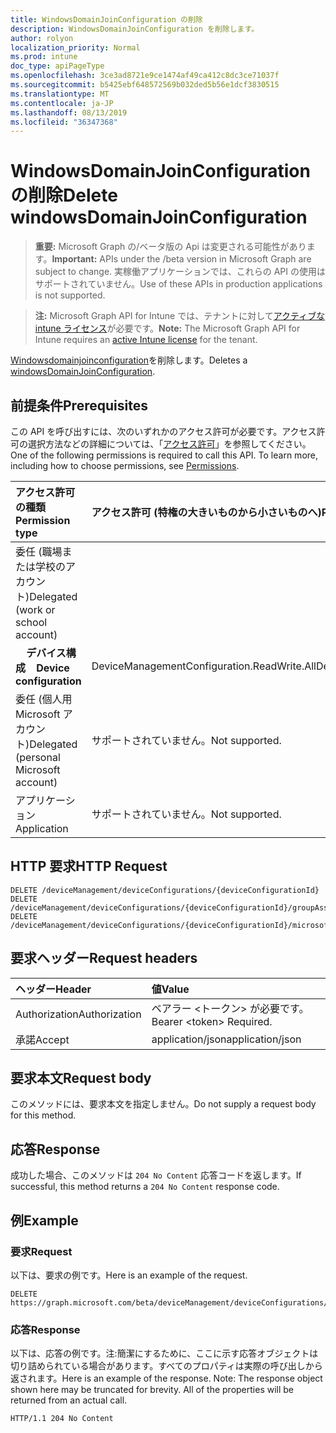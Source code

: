 ```yaml
---
title: WindowsDomainJoinConfiguration の削除
description: WindowsDomainJoinConfiguration を削除します。
author: rolyon
localization_priority: Normal
ms.prod: intune
doc_type: apiPageType
ms.openlocfilehash: 3ce3ad8721e9ce1474af49ca412c8dc3ce71037f
ms.sourcegitcommit: b5425ebf648572569b032ded5b56e1dcf3830515
ms.translationtype: MT
ms.contentlocale: ja-JP
ms.lasthandoff: 08/13/2019
ms.locfileid: "36347368"
---
```

# <a name="delete-windowsdomainjoinconfiguration"></a><span data-ttu-id="50124-103">WindowsDomainJoinConfiguration の削除</span><span class="sxs-lookup"><span data-stu-id="50124-103">Delete windowsDomainJoinConfiguration</span></span>

> <span data-ttu-id="50124-104">**重要:** Microsoft Graph の/ベータ版の Api は変更される可能性があります。</span><span class="sxs-lookup"><span data-stu-id="50124-104">**Important:** APIs under the /beta version in Microsoft Graph are subject to change.</span></span> <span data-ttu-id="50124-105">実稼働アプリケーションでは、これらの API の使用はサポートされていません。</span><span class="sxs-lookup"><span data-stu-id="50124-105">Use of these APIs in production applications is not supported.</span></span>

> <span data-ttu-id="50124-106">**注:** Microsoft Graph API for Intune では、テナントに対して[アクティブな intune ライセンス](https://go.microsoft.com/fwlink/?linkid=839381)が必要です。</span><span class="sxs-lookup"><span data-stu-id="50124-106">**Note:** The Microsoft Graph API for Intune requires an [active Intune license](https://go.microsoft.com/fwlink/?linkid=839381) for the tenant.</span></span>

<span data-ttu-id="50124-107">[Windowsdomainjoinconfiguration](../resources/intune-shared-windowsdomainjoinconfiguration.md)を削除します。</span><span class="sxs-lookup"><span data-stu-id="50124-107">Deletes a [windowsDomainJoinConfiguration](../resources/intune-shared-windowsdomainjoinconfiguration.md).</span></span>
## <a name="prerequisites"></a><span data-ttu-id="50124-108">前提条件</span><span class="sxs-lookup"><span data-stu-id="50124-108">Prerequisites</span></span>
<span data-ttu-id="50124-p102">この API を呼び出すには、次のいずれかのアクセス許可が必要です。アクセス許可の選択方法などの詳細については、「[アクセス許可](/graph/permissions-reference)」を参照してください。</span><span class="sxs-lookup"><span data-stu-id="50124-p102">One of the following permissions is required to call this API. To learn more, including how to choose permissions, see [Permissions](/graph/permissions-reference).</span></span>

|<span data-ttu-id="50124-111">アクセス許可の種類</span><span class="sxs-lookup"><span data-stu-id="50124-111">Permission type</span></span>|<span data-ttu-id="50124-112">アクセス許可 (特権の大きいものから小さいものへ)</span><span class="sxs-lookup"><span data-stu-id="50124-112">Permissions (from most to least privileged)</span></span>|
|:---|:---|
|<span data-ttu-id="50124-113">委任 (職場または学校のアカウント)</span><span class="sxs-lookup"><span data-stu-id="50124-113">Delegated (work or school account)</span></span>||
| <span data-ttu-id="50124-114">&nbsp; &nbsp; **デバイス構成**</span><span class="sxs-lookup"><span data-stu-id="50124-114">&nbsp; &nbsp; **Device configuration**</span></span> | <span data-ttu-id="50124-115">DeviceManagementConfiguration.ReadWrite.All</span><span class="sxs-lookup"><span data-stu-id="50124-115">DeviceManagementConfiguration.ReadWrite.All</span></span> |
|<span data-ttu-id="50124-116">委任 (個人用 Microsoft アカウント)</span><span class="sxs-lookup"><span data-stu-id="50124-116">Delegated (personal Microsoft account)</span></span>|<span data-ttu-id="50124-117">サポートされていません。</span><span class="sxs-lookup"><span data-stu-id="50124-117">Not supported.</span></span>|
|<span data-ttu-id="50124-118">アプリケーション</span><span class="sxs-lookup"><span data-stu-id="50124-118">Application</span></span>|<span data-ttu-id="50124-119">サポートされていません。</span><span class="sxs-lookup"><span data-stu-id="50124-119">Not supported.</span></span>|

## <a name="http-request"></a><span data-ttu-id="50124-120">HTTP 要求</span><span class="sxs-lookup"><span data-stu-id="50124-120">HTTP Request</span></span>
<!-- {
  "blockType": "ignored"
}
-->
``` http
DELETE /deviceManagement/deviceConfigurations/{deviceConfigurationId}
DELETE /deviceManagement/deviceConfigurations/{deviceConfigurationId}/groupAssignments/{deviceConfigurationGroupAssignmentId}/deviceConfiguration
DELETE /deviceManagement/deviceConfigurations/{deviceConfigurationId}/microsoft.graph.windowsDomainJoinConfiguration/networkAccessConfigurations/{deviceConfigurationId}
```

## <a name="request-headers"></a><span data-ttu-id="50124-121">要求ヘッダー</span><span class="sxs-lookup"><span data-stu-id="50124-121">Request headers</span></span>
|<span data-ttu-id="50124-122">ヘッダー</span><span class="sxs-lookup"><span data-stu-id="50124-122">Header</span></span>|<span data-ttu-id="50124-123">値</span><span class="sxs-lookup"><span data-stu-id="50124-123">Value</span></span>|
|:---|:---|
|<span data-ttu-id="50124-124">Authorization</span><span class="sxs-lookup"><span data-stu-id="50124-124">Authorization</span></span>|<span data-ttu-id="50124-125">ベアラー &lt;トークン&gt; が必要です。</span><span class="sxs-lookup"><span data-stu-id="50124-125">Bearer &lt;token&gt; Required.</span></span>|
|<span data-ttu-id="50124-126">承諾</span><span class="sxs-lookup"><span data-stu-id="50124-126">Accept</span></span>|<span data-ttu-id="50124-127">application/json</span><span class="sxs-lookup"><span data-stu-id="50124-127">application/json</span></span>|

## <a name="request-body"></a><span data-ttu-id="50124-128">要求本文</span><span class="sxs-lookup"><span data-stu-id="50124-128">Request body</span></span>
<span data-ttu-id="50124-129">このメソッドには、要求本文を指定しません。</span><span class="sxs-lookup"><span data-stu-id="50124-129">Do not supply a request body for this method.</span></span>

## <a name="response"></a><span data-ttu-id="50124-130">応答</span><span class="sxs-lookup"><span data-stu-id="50124-130">Response</span></span>
<span data-ttu-id="50124-131">成功した場合、このメソッドは `204 No Content` 応答コードを返します。</span><span class="sxs-lookup"><span data-stu-id="50124-131">If successful, this method returns a `204 No Content` response code.</span></span>

## <a name="example"></a><span data-ttu-id="50124-132">例</span><span class="sxs-lookup"><span data-stu-id="50124-132">Example</span></span>
### <a name="request"></a><span data-ttu-id="50124-133">要求</span><span class="sxs-lookup"><span data-stu-id="50124-133">Request</span></span>
<span data-ttu-id="50124-134">以下は、要求の例です。</span><span class="sxs-lookup"><span data-stu-id="50124-134">Here is an example of the request.</span></span>
``` http
DELETE https://graph.microsoft.com/beta/deviceManagement/deviceConfigurations/{deviceConfigurationId}
```

### <a name="response"></a><span data-ttu-id="50124-135">応答</span><span class="sxs-lookup"><span data-stu-id="50124-135">Response</span></span>
<span data-ttu-id="50124-p103">以下は、応答の例です。注:簡潔にするために、ここに示す応答オブジェクトは切り詰められている場合があります。すべてのプロパティは実際の呼び出しから返されます。</span><span class="sxs-lookup"><span data-stu-id="50124-p103">Here is an example of the response. Note: The response object shown here may be truncated for brevity. All of the properties will be returned from an actual call.</span></span>
``` http
HTTP/1.1 204 No Content
```






